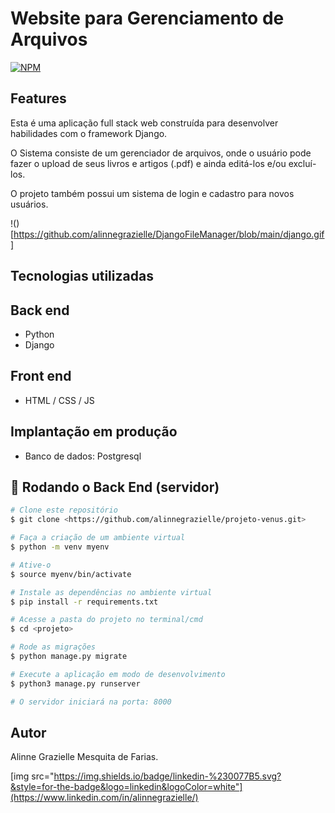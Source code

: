 # Website para Gerenciamento de Arquivos

[![NPM](https://img.shields.io/npm/l/react)](https://github.com/alinnegrazielle/DjangoFileManager/blob/main/LICENSE)

## Features

Esta é uma aplicação full stack web construída para desenvolver habilidades com o framework Django.

O Sistema consiste de um gerenciador de arquivos, onde o usuário pode fazer o upload de seus livros e artigos (.pdf) e ainda editá-los e/ou excluí-los.

O projeto também possui um sistema de login e cadastro para novos usuários.

!()[https://github.com/alinnegrazielle/DjangoFileManager/blob/main/django.gif]

## Tecnologias utilizadas

## Back end

- Python
- Django

## Front end

- HTML / CSS / JS

## Implantação em produção

- Banco de dados: Postgresql

## 🎲 Rodando o Back End (servidor)

```bash
# Clone este repositório
$ git clone <https://github.com/alinnegrazielle/projeto-venus.git>

# Faça a criação de um ambiente virtual
$ python -m venv myenv

# Ative-o
$ source myenv/bin/activate

# Instale as dependências no ambiente virtual
$ pip install -r requirements.txt

# Acesse a pasta do projeto no terminal/cmd
$ cd <projeto>

# Rode as migrações
$ python manage.py migrate

# Execute a aplicação em modo de desenvolvimento
$ python3 manage.py runserver

# O servidor iniciará na porta: 8000
```

## Autor

Alinne Grazielle Mesquita de Farias.

[img src="https://img.shields.io/badge/linkedin-%230077B5.svg?&style=for-the-badge&logo=linkedin&logoColor=white"](https://www.linkedin.com/in/alinnegrazielle/)

